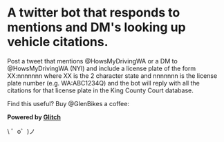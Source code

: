 A twitter bot that responds to mentions and DM's looking up vehicle citations.
==============================================================================

Post a tweet that mentions @HowsMyDrivingWA or a DM to @HowsMyDrivingWA (NYI)
and include a license plate of the form XX:nnnnnnn where XX is the 2 character
state and nnnnnnn is the license plate number (e.g. WA:ABC1234Q) and the bot
will reply with all the citations for that license plate in the King County
Court database.

Find this useful? Buy @GlenBikes a coffee:

**Powered by [Glitch](https://glitch.com)**

\ ゜o゜)ノ
